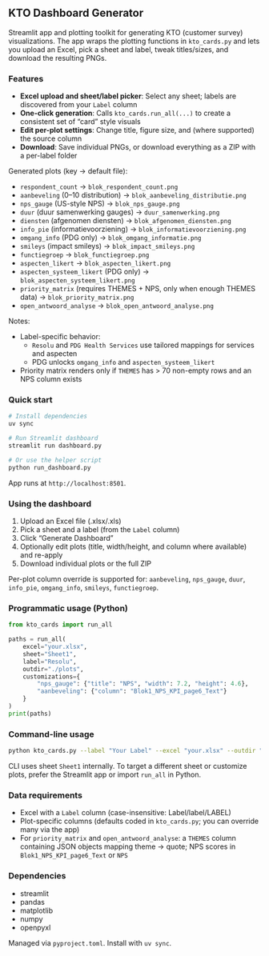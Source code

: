 ## KTO Dashboard Generator

Streamlit app and plotting toolkit for generating KTO (customer survey) visualizations. The app wraps the plotting functions in `kto_cards.py` and lets you upload an Excel, pick a sheet and label, tweak titles/sizes, and download the resulting PNGs.

### Features

- **Excel upload and sheet/label picker**: Select any sheet; labels are discovered from your `Label` column
- **One-click generation**: Calls `kto_cards.run_all(...)` to create a consistent set of “card” style visuals
- **Edit per-plot settings**: Change title, figure size, and (where supported) the source column
- **Download**: Save individual PNGs, or download everything as a ZIP with a per-label folder

Generated plots (key → default file):
- `respondent_count` → `blok_respondent_count.png`
- `aanbeveling` (0–10 distribution) → `blok_aanbeveling_distributie.png`
- `nps_gauge` (US-style NPS) → `blok_nps_gauge.png`
- `duur` (duur samenwerking gauges) → `duur_samenwerking.png`
- `diensten` (afgenomen diensten) → `blok_afgenomen_diensten.png`
- `info_pie` (informatievoorziening) → `blok_informatievoorziening.png`
- `omgang_info` (PDG only) → `blok_omgang_informatie.png`
- `smileys` (impact smileys) → `blok_impact_smileys.png`
- `functiegroep` → `blok_functiegroep.png`
- `aspecten_likert` → `blok_aspecten_likert.png`
- `aspecten_systeem_likert` (PDG only) → `blok_aspecten_systeem_likert.png`
- `priority_matrix` (requires THEMES + NPS, only when enough THEMES data) → `blok_priority_matrix.png`
- `open_antwoord_analyse` → `blok_open_antwoord_analyse.png`

Notes:
- Label-specific behavior:
  - `Resolu` and `PDG Health Services` use tailored mappings for services and aspecten
  - PDG unlocks `omgang_info` and `aspecten_systeem_likert`
- Priority matrix renders only if `THEMES` has > 70 non-empty rows and an NPS column exists

### Quick start

```bash
# Install dependencies
uv sync

# Run Streamlit dashboard
streamlit run dashboard.py

# Or use the helper script
python run_dashboard.py
```

App runs at `http://localhost:8501`.

### Using the dashboard

1) Upload an Excel file (.xlsx/.xls)
2) Pick a sheet and a label (from the `Label` column)
3) Click “Generate Dashboard”
4) Optionally edit plots (title, width/height, and column where available) and re-apply
5) Download individual plots or the full ZIP

Per-plot column override is supported for: `aanbeveling`, `nps_gauge`, `duur`, `info_pie`, `omgang_info`, `smileys`, `functiegroep`.

### Programmatic usage (Python)

```python
from kto_cards import run_all

paths = run_all(
    excel="your.xlsx",
    sheet="Sheet1",
    label="Resolu",
    outdir="./plots",
    customizations={
        "nps_gauge": {"title": "NPS", "width": 7.2, "height": 4.6},
        "aanbeveling": {"column": "Blok1_NPS_KPI_page6_Text"}
    }
)
print(paths)
```

### Command-line usage

```bash
python kto_cards.py --label "Your Label" --excel "your.xlsx" --outdir "./plots"
```

CLI uses sheet `Sheet1` internally. To target a different sheet or customize plots, prefer the Streamlit app or import `run_all` in Python.

### Data requirements

- Excel with a `Label` column (case-insensitive: Label/label/LABEL)
- Plot-specific columns (defaults coded in `kto_cards.py`; you can override many via the app)
- For `priority_matrix` and `open_antwoord_analyse`: a `THEMES` column containing JSON objects mapping theme → quote; NPS scores in `Blok1_NPS_KPI_page6_Text` or `NPS`

### Dependencies

- streamlit
- pandas
- matplotlib
- numpy
- openpyxl

Managed via `pyproject.toml`. Install with `uv sync`.
